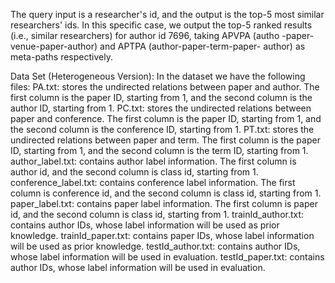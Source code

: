 The query input is a researcher's id, and the output is the top-5 most similar researchers' ids. In this specific case, we output the top-5 ranked results (i.e., similar researchers) for author id 7696, taking APVPA (autho -paper-venue-paper-author) and APTPA (author-paper-term-paper- author) as meta-paths respectively.

Data Set (Heterogeneous Version):
	In the dataset we have the following files: 
	PA.txt: stores the undirected relations between paper and author. The first column is the paper ID, starting from 1, and the second column is the author ID, starting from 1.
	PC.txt: stores the undirected relations between paper and conference. The first column is the paper ID, starting from 1, and the second column is the conference ID, starting from 1.
	PT.txt: stores the undirected relations between paper and term. The first column is the paper ID, starting from 1, and the second column is the term ID, starting from 1.
	author_label.txt: contains author label information.  The first column is author id, and the second column is class id, starting from 1.
	conference_label.txt: contains conference label information.  The first column is conference id, and the second column is class id, starting from 1.
	paper_label.txt: contains paper label information.  The first column is paper id, and the second column is class id, starting from 1.
	trainId_author.txt: contains author IDs, whose label information will be used as prior knowledge.
	trainId_paper.txt: contains paper IDs, whose label information will be used as prior knowledge.
	testId_author.txt: contains author IDs, whose label information will be used in evaluation.
	testId_paper.txt: contains author IDs, whose label information will be used in evaluation.
